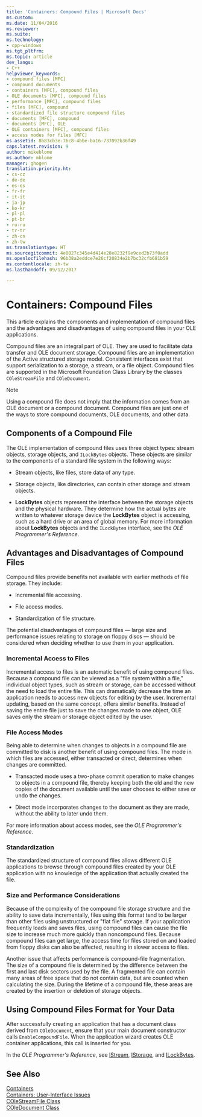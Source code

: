 ```yaml
---
title: 'Containers: Compound Files | Microsoft Docs'
ms.custom: 
ms.date: 11/04/2016
ms.reviewer: 
ms.suite: 
ms.technology:
- cpp-windows
ms.tgt_pltfrm: 
ms.topic: article
dev_langs:
- C++
helpviewer_keywords:
- compound files [MFC]
- compound documents
- containers [MFC], compound files
- OLE documents [MFC], compound files
- performance [MFC], compound files
- files [MFC], compound
- standardized file structure compound files
- documents [MFC], compound
- documents [MFC], OLE
- OLE containers [MFC], compound files
- access modes for files [MFC]
ms.assetid: 8b83cb3e-76c8-4bbe-ba16-737092b36f49
caps.latest.revision: 9
author: mikeblome
ms.author: mblome
manager: ghogen
translation.priority.ht:
- cs-cz
- de-de
- es-es
- fr-fr
- it-it
- ja-jp
- ko-kr
- pl-pl
- pt-br
- ru-ru
- tr-tr
- zh-cn
- zh-tw
ms.translationtype: HT
ms.sourcegitcommit: 4e0027c345e4d414e28e8232f9e9ced2b73f0add
ms.openlocfilehash: 96b38a2eddce7e26cf20834e2b7bc32cfb681b59
ms.contentlocale: zh-tw
ms.lasthandoff: 09/12/2017

---
```

# <a name="containers-compound-files"></a>Containers: Compound Files
This article explains the components and implementation of compound files and the advantages and disadvantages of using compound files in your OLE applications.  
  
 Compound files are an integral part of OLE. They are used to facilitate data transfer and OLE document storage. Compound files are an implementation of the Active structured storage model. Consistent interfaces exist that support serialization to a storage, a stream, or a file object. Compound files are supported in the Microsoft Foundation Class Library by the classes `COleStreamFile` and `COleDocument`.  
  
> [!NOTE]
>  Using a compound file does not imply that the information comes from an OLE document or a compound document. Compound files are just one of the ways to store compound documents, OLE documents, and other data.  
  
##  <a name="_core_components_of_a_compound_file"></a> Components of a Compound File  
 The OLE implementation of compound files uses three object types: stream objects, storage objects, and `ILockBytes` objects. These objects are similar to the components of a standard file system in the following ways:  
  
-   Stream objects, like files, store data of any type.  
  
-   Storage objects, like directories, can contain other storage and stream objects.  
  
-   **LockBytes** objects represent the interface between the storage objects and the physical hardware. They determine how the actual bytes are written to whatever storage device the **LockBytes** object is accessing, such as a hard drive or an area of global memory. For more information about **LockBytes** objects and the `ILockBytes` interface, see the *OLE Programmer's Reference*.  
  
##  <a name="_core_advantages_and_disadvantages_of_compound_files"></a> Advantages and Disadvantages of Compound Files  
 Compound files provide benefits not available with earlier methods of file storage. They include:  
  
-   Incremental file accessing.  
  
-   File access modes.  
  
-   Standardization of file structure.  
  
 The potential disadvantages of compound files — large size and performance issues relating to storage on floppy discs — should be considered when deciding whether to use them in your application.  
  
###  <a name="_core_incremental_access_to_files"></a> Incremental Access to Files  
 Incremental access to files is an automatic benefit of using compound files. Because a compound file can be viewed as a "file system within a file," individual object types, such as stream or storage, can be accessed without the need to load the entire file. This can dramatically decrease the time an application needs to access new objects for editing by the user. Incremental updating, based on the same concept, offers similar benefits. Instead of saving the entire file just to save the changes made to one object, OLE saves only the stream or storage object edited by the user.  
  
###  <a name="_core_file_access_modes"></a> File Access Modes  
 Being able to determine when changes to objects in a compound file are committed to disk is another benefit of using compound files. The mode in which files are accessed, either transacted or direct, determines when changes are committed.  
  
-   Transacted mode uses a two-phase commit operation to make changes to objects in a compound file, thereby keeping both the old and the new copies of the document available until the user chooses to either save or undo the changes.  
  
-   Direct mode incorporates changes to the document as they are made, without the ability to later undo them.  
  
 For more information about access modes, see the *OLE Programmer's Reference*.  
  
###  <a name="_core_standardization"></a> Standardization  
 The standardized structure of compound files allows different OLE applications to browse through compound files created by your OLE application with no knowledge of the application that actually created the file.  
  
###  <a name="_core_size_and_performance_considerations"></a> Size and Performance Considerations  
 Because of the complexity of the compound file storage structure and the ability to save data incrementally, files using this format tend to be larger than other files using unstructured or "flat file" storage. If your application frequently loads and saves files, using compound files can cause the file size to increase much more quickly than noncompound files. Because compound files can get large, the access time for files stored on and loaded from floppy disks can also be affected, resulting in slower access to files.  
  
 Another issue that affects performance is compound-file fragmentation. The size of a compound file is determined by the difference between the first and last disk sectors used by the file. A fragmented file can contain many areas of free space that do not contain data, but are counted when calculating the size. During the lifetime of a compound file, these areas are created by the insertion or deletion of storage objects.  
  
##  <a name="_core_using_compound_files_format_for_your_data"></a> Using Compound Files Format for Your Data  
 After successfully creating an application that has a document class derived from `COleDocument`, ensure that your main document constructor calls `EnableCompoundFile`. When the application wizard creates OLE container applications, this call is inserted for you.  
  
 In the *OLE Programmer's Reference*, see [IStream](http://msdn.microsoft.com/library/windows/desktop/aa380034), [IStorage](http://msdn.microsoft.com/library/windows/desktop/aa380015), and [ILockBytes](http://msdn.microsoft.com/library/windows/desktop/aa379238).  
  
## <a name="see-also"></a>See Also  
 [Containers](../mfc/containers.md)   
 [Containers: User-Interface Issues](../mfc/containers-user-interface-issues.md)   
 [COleStreamFile Class](../mfc/reference/colestreamfile-class.md)   
 [COleDocument Class](../mfc/reference/coledocument-class.md)

